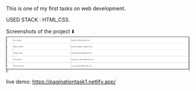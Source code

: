 This is one of my first tasks on web development.

USED STACK : HTML,CSS.


Screenshots of the project ⬇️
![](pagination.png)

live demo: https://paginationtask1.netlify.app/

